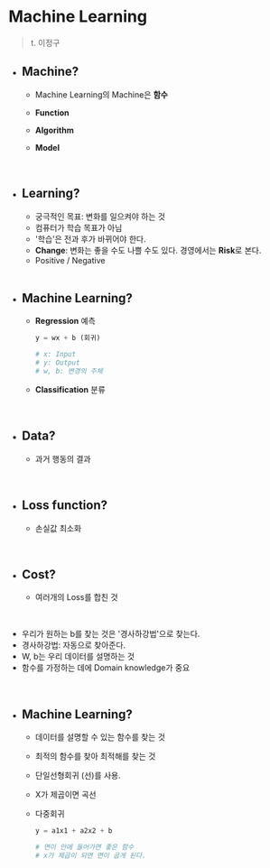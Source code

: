 # Machine Learning

> t. 이정구

- ## Machine?

  - Machine Learning의 Machine은 **함수**

  - **Function**

  - **Algorithm**

  - **Model**

    <br>

- ## Learning?

  - 궁극적인 목표: 변화를 일으켜야 하는 것
  - 컴퓨터가 학습 목표가 아님
  - '학습'은 전과 후가 바뀌어야 한다.
  - **Change**: 변화는 좋을 수도 나쁠 수도 있다. 경영에서는 **Risk**로 본다.
  - Positive / Negative

  <br>

- ## Machine Learning?

  - **Regression** 예측

    ```python
    y = wx + b (회귀)
    
    # x: Input
    # y: Output
    # w, b: 변경의 주체
    ```

    

  - **Classification** 분류

  <br>

- ## Data?

  - 과거 행동의 결과

<br>

- ## Loss function?

  - 손실값 최소화

<br>

- ## Cost?

  - 여러개의 Loss를 합친 것

<br>

- 우리가 원하는 b를 찾는 것은 '경사하강법'으로 찾는다.
- 경사하강법: 자동으로 찾아준다.
- W, b는 우리 데이터를 설명하는 것
- 함수를 가정하는 데에 Domain knowledge가 중요

<br>

- ## Machine Learning?

  - 데이터를 설명할 수 있는 함수를 찾는 것

  - 최적의 함수를 찾아 최적해를 찾는 것

  - 단일선형회귀 (선)를 사용. 

  - X가 제곱이면 곡선

  - 다중회귀
  
    ```python
    y = a1x1 + a2x2 + b
    
    # 면이 안에 들어가면 좋은 함수
    # x가 제곱이 되면 면이 굽게 된다.
    ```

<br>